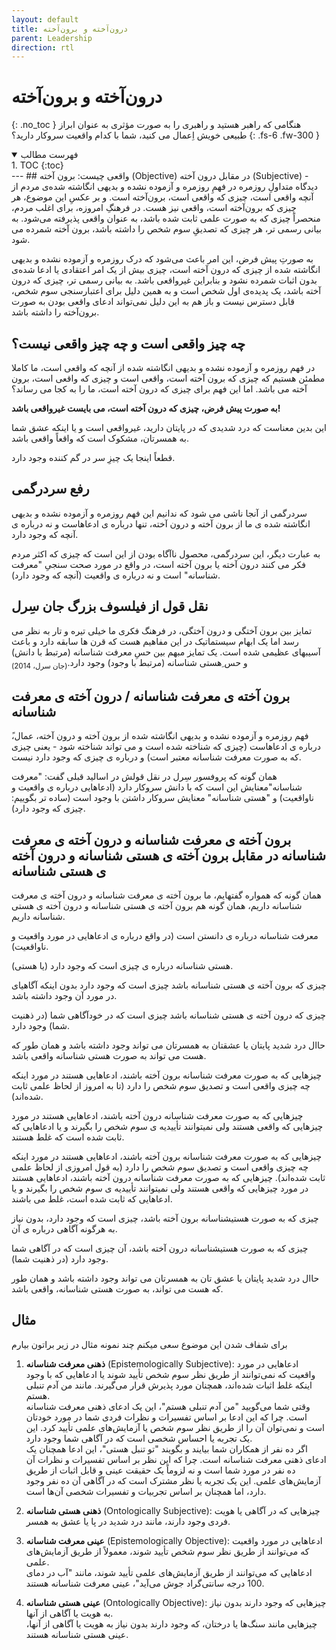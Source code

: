 ```yaml
---
layout: default
title: درون‌آخته و برون‌آخته
parent: Leadership
direction: rtl
---
```


# درون‌آخته و برون‌آخته
{: .no_toc }
هنگامی که راهبر هستید و راهبری را به صورت مؤثری به عنوان ابراز طبیعی خویش اِعمال می کنید، شما با کدام واقعیت سروکار دارید؟
{: .fs-6 .fw-300 }

<details open markdown="block">
  <summary>فهرست مطالب</summary>
  1. TOC
  {:toc}
</details>
---
## واقعی چیست: برون آخته (Objective) در مقابل درون آخته (Subjective) - دیدگاه متداولِ روزمره
در فهمِ روزمره و آزموده نشده و بدیهی انگاشته شده‌ی مردم از آنچه واقعی است، چیزی که واقعی است، برون‌آخته است. و بر عکسِ این موضوع، هر چیزی که برون‌آخته است، واقعی
نیز هست. در فرهنگِ امروزه، برای اغلب مردم، منحصراً چیزی که به صورت علمی ثابت شده باشد، به عنوان واقعی پذیرفته می‌شود. به بیانی رسمی تر، هر چیزی که تصدیقِ
سوم شخص را داشته باشد، برون آخته شمرده می شود.

به صورتِ پیش فرض، این امر باعث می‌شود که درک روزمره و آزموده نشده و بدیهی انگاشته شده از چیزی که درون آخته است، چیزی بیش از یک امر اعتقادی یا ادعا شده‌ی بدون اثبات شمرده نشود و بنابراین غیرواقعی باشد. به بیانی رسمی تر، چیزی که درون آخته باشد، یک پدیده‌ی اول شخص است و به همین دلیل برای اعتبارسنجی سوم شخص، قابل دسترس نیست و باز هم به این دلیل نمی‌تواند ادعای واقعی بودن به صورت برون‌آخته را داشته باشد.

## چه چیز واقعی است و چه چیز واقعی نیست؟
در فهم روزمره و آزموده نشده و بدیهی انگاشته شده از آنچه که واقعی است، ما کاملا مطمئن هستیم که چیزی که برون آخته است، واقعی است و چیزی که واقعی است، برون آخته می باشد. اما این فهم برای چیزی که درون آخته است، ما را به کجا می رساند؟

**به صورت پیش فرض، چیزی که درون آخته است، می بایست غیرواقعی باشد!**

این بدین معناست که درد شدیدی که در پایتان دارید، غیرواقعی است و یا اینکه عشق شما به همسرتان، مشکوک است که واقعاً واقعی باشد. 

قطعاً اینجا یک چیزِ سر در گم کننده وجود دارد.

## رفع سردرگمی
سردرگمی از آنجا ناشی می شود که ندانیم این فهم روزمره و آزموده نشده و بدیهی انگاشته شده ی ما از برون آخته و درون آخته، تنها درباره ی ادعاهاست و نه درباره ی آنچه که وجود دارد.

به عبارت دیگر، این سردرگمی، محصول ناآگاه بودن از این است که چیزی که اکثر مردم فکر می کنند درون آخته یا برون آخته است، در واقع در مورد صحت سنجیِ "معرفت شناسانه" است و نه درباره ی واقعیت (آنچه که وجود دارد).

## نقل قول از فیلسوف بزرگ جان سِرل
تمایز بین برون آختگی و درون آختگی، در فرهنگ فکری ما خیلی تیره و تار به نظر می رسد اما یک ابهام سیستماتیک در این مفاهیم هست که قرن ها سابقه دارد و باعث
آسیبهای عظیمی شده است.
یک تمایز مبهم بین حسِ معرفت شناسانه (مرتبط با دانش) و حس ِهستی شناسانه (مرتبط با وجود) وجود دارد.<sub>(جان سرل، 2014)</sub>

## برون آخته ی معرفت شناسانه / درون آخته ی معرفت شناسانه
فهم روزمره و آزموده نشده و بدیهی انگاشته شده از برون آخته و درون آخته، عمال،ً درباره ی ادعاهاست (چیزی که شناخته شده است و می تواند شناخته شود - یعنی چیزی که
به صورت معرفت شناسانه معتبر است) و درباره ی چیزی که وجود دارد نیست.

همان گونه که پروفسور سِرل در نقل قولش در اسالید قبلی گفت: "معرفت شناسانه"معنایش این است که با دانش سروکار دارد (ادعاهایی درباره ی واقعیت و ناواقعیت) و "هستی شناسانه" معنایش سروکار داشتن با وجود است (ساده تر بگوییم: چیزی که وجود دارد).

## برون آخته ی معرفت شناسانه و درون آخته ی معرفت شناسانه در مقابل برون آخته ی هستی شناسانه و درون آخته ی هستی شناسانه
همان گونه که همواره گفتهایم، ما برون آخته ی معرفت شناسانه و درون آخته ی معرفت شناسانه داریم، همان گونه هم برون آخته ی هستی شناسانه و درون آخته ی هستی شناسانه داریم.

معرفت شناسانه درباره ی دانستن است (در واقع درباره ی ادعاهایی در مورد واقعیت و ناواقعیت).

هستی شناسانه درباره ی چیزی است که وجود دارد (یا هستی).

چیزی که برون آخته ی هستی شناسانه باشد چیزی است که وجود دارد بدون اینکه آگاهیای در مورد آن وجود داشته باشد.

چیزی که درون آخته ی هستی شناسانه باشد چیزی است که در خودآگاهی شما (در ذهنیت شما) وجود دارد.

حاال درد شدید پایتان یا عشقتان به همسرتان می تواند وجود داشته باشد و همان طور که هست می تواند به صورت هستی شناسانه واقعی باشد.

چیزهایی که به صورت معرفت شناسانه برون آخته باشند، ادعاهایی هستند در مورد اینکه چه چیزی واقعی است و تصدیق سوم شخص را دارد (تا به امروز از لحاظ علمی ثابت شده‌اند).

چیزهایی که به صورت معرفت شناسانه درون آخته باشند، ادعاهایی هستند در مورد چیزهایی که واقعی هستند ولی نمیتوانند تأییدیه ی سوم شخص را بگیرند و یا ادعاهایی که ثابت شده است که غلط هستند.

چیزهایی که به صورت معرفت شناسانه برون آخته باشند، ادعاهایی هستند در مورد اینکه چه چیزی واقعی است و تصدیق سوم شخص را دارد (به قول امروزی از لحاظ علمی ثابت شده‌اند). چیزهایی که
به صورت معرفت شناسانه درون آخته باشند، ادعاهایی هستند در مورد چیزهایی که واقعی هستند ولی نمیتوانند تأییدیه ی سوم شخص را بگیرند و یا ادعاهایی که ثابت شده است، غلط می باشند.

چیزی که به صورت هستیشناسانه برون آخته باشد، چیزی است که وجود دارد، بدون نیاز به هرگونه آگاهی درباره ی آن.

چیزی که به صورت هستیشناسانه درون آخته باشد، آن چیزی است که در آگاهی شما وجود دارد (در ذهنیت شما).

حاال درد شدید پایتان یا عشق تان به همسرتان می تواند وجود داشته باشد و همان طور که هست می تواند، به صورت هستی شناسانه، واقعی باشد.

## مثال
برای شفاف شدن این موضوع سعی میکنم چند نمونه مثال در زیر براتون بیارم
1. **ذهنی معرفت شناسانه** (Epistemologically Subjective): ادعاهایی در مورد واقعیت که نمی‌توانند از طریق نظر سوم شخص تأیید شوند یا ادعاهایی که با وجود اینکه غلط اثبات شده‌اند، همچنان مورد پذیرش قرار می‌گیرند. مانند من آدم تنبلی هستم.\
  وقتی شما می‌گویید "من آدم تنبلی هستم"، این یک ادعای ذهنی معرفت شناسانه است. چرا که این ادعا بر اساس تفسیرات و نظرات فردی شما در مورد خودتان است و نمی‌توان آن را از طریق نظر سوم شخص یا آزمایش‌های علمی تأیید کرد. این یک تجربه یا احساس شخصی است که در آگاهی شما وجود دارد.\
  اگر ده نفر از همکاران شما بیایند و بگویند "تو تنبل هستی"، این ادعا همچنان یک ادعای ذهنی معرفت شناسانه است. چرا که این نظر بر اساس تفسیرات و نظرات آن ده نفر در مورد شما است و نه لزوماً یک حقیقت عینی و قابل اثبات از طریق آزمایش‌های علمی. این یک تجربه یا نظر مشترک است که در آگاهی آن ده نفر وجود دارد، اما همچنان بر اساس تجربیات و تفسیرات شخصی آن‌ها است.

2. **ذهنی هستی شناسانه** (Ontologically Subjective): چیزهایی که در آگاهی یا هویت فردی وجود دارند، مانند درد شدید در پا یا عشق به همسر.
3. **عینی معرفت شناسانه** (Epistemologically Objective): ادعاهایی در مورد واقعیت که می‌توانند از طریق نظر سوم شخص تأیید شوند، معمولاً از طریق آزمایش‌های علمی.\
   ادعاهایی که می‌توانند از طریق آزمایش‌های علمی تأیید شوند، مانند "آب در دمای 100 درجه سانتی‌گراد جوش می‌آید"، عینی معرفت شناسانه هستند.

4. **عینی هستی شناسانه** (Ontologically Objective): چیزهایی که وجود دارند بدون نیاز به هویت یا آگاهی از آنها.\
   چیزهایی مانند سنگ‌ها یا درختان، که وجود دارند بدون نیاز به هویت یا آگاهی از آنها، عینی هستی شناسانه هستند.
